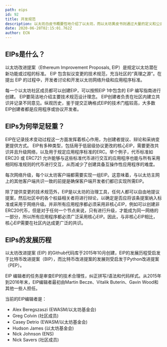 ```yaml
---
path: eips
id: 92
title: 开发规范
description: 以太坊白皮书概要性地介绍了以太坊，而以太坊黄皮书则通过大量的定义和公式详细地描述了以太坊的技术实现。
date: 2020-06-28T02:15:01.762Z
author: ECN
---
```



## EIPs是什么？

以太坊改进提案（Ethereum Improvement Proposals, EIP）是规定以太坊潜在新功能或过程的标准。 EIP 包含拟议变更的技术规范，充当社区的“真理之源”。在提出 EIP 的过程中，开发者讨论和开发以太坊网络升级和应用程序标准。

每一个以太坊社区成员都可以创建EIP，可以按照EIP 1中包含的 EIP 编写指南进行创建。 EIP要简洁地介绍主要技术规范设计理念。 EIP创建者负责在社区内建立共识并记录不同意见。纵观历史，鉴于提交正确格式EIP的技术门槛较高，大多数EIP创建者都是应用程序或协议开发者。

## EIPs为何举足轻重？

EIP在记录技术变动过程这一方面发挥着核心作用，为创建者提议、辩论和采纳变更提供方式。 EIP有多种类型，包括用于低层级协议更改的核心EIP，需要更改共识并且升级网络，以及用于规定应用程序标准的ERC。举个例子，代币标准如 ERC20 或 ERC721 允许能够与这些标准代币进行交互的应用程序也能与所有采用相同标准规则的代币进行交互，从而减少了创建具备互操作性应用程序的难度。

每次网络升级，每个以太坊客户端都需要实现一组EIP。这意味着，与以太坊主网上的其他客户端共识一致的前提是确保客户端开发者们都已实现所需EIP。

除了提供变更的技术规范外，EIP是以太坊的治理工具，任何人都可以自由地提议提案，然后社区中的各个权益相关者将进行辩论，以确定是否应将该条提案纳入标准或采用于网络升级。并非所有应用程序都必须采用非核心EIP，例如可以创建非ERC20代币，但是对于任何一个节点来说，只有进行升级，才能成为同一网络的一部分，所以所有应用程序都必须广泛采用核心EIP。因此，与非核心EIP相比，核心EIP需要在社区内达成更广泛的共识。

## EIPs的发展历程 <a id="history-of-eips"></a>

以太坊改进提案 \(EIP\) 的Github代码库于2015年10月创建，EIP的发展历程受启发于比特币改进提案（BIP），而比特币改进提案的发展则受启发于Python改进提案（PEP）。

EIP 编辑者的任务是审查EIP的技术合理性，纠正拼写/语法和代码样式。从2015年到2016年末，EIP编辑者最初由Martin Becze、Vitalik Buterin、Gavin Wood和其他一些人担任。

当前的EIP编辑者是：

* Alex Beregszaszi \(EWASM/以太坊基金会\)
* Greg Colvin \(社区成员\)
* Casey Detrio \(EWASM/以太坊基金会\)
* Hudson James \(以太坊基金会\)
* Nick Johnson \(ENS\)
* Nick Savers \(社区成员\)


